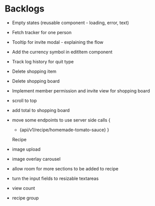 # Backlogs

- Empty states (reusable component - loading, error, text)
- Fetch tracker for one person
- Tooltip for invite modal - explaining the flow
- Add the currency symbol in editItem component
- Track log history for quit type
- Delete shopping item
- Delete shopping board
- Implement member permission and invite view for shopping board
- scroll to top
- add total to shopping board
- move some endpoints to use server side calls {
  - {api/v1/recipe/homemade-tomato-sauce}
    }

  Recipe

- image upload

- image overlay carousel
- allow room for more sections to be added to recipe
- turn the input fields to resizable textareas
- view count
- recipe group
